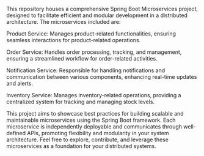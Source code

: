 This repository houses a comprehensive Spring Boot Microservices project, designed to facilitate efficient and modular development in a distributed architecture. The microservices included are:

Product Service: Manages product-related functionalities, ensuring seamless interactions for product-related operations.

Order Service: Handles order processing, tracking, and management, ensuring a streamlined workflow for order-related activities.

Notification Service: Responsible for handling notifications and communication between various components, enhancing real-time updates and alerts.

Inventory Service: Manages inventory-related operations, providing a centralized system for tracking and managing stock levels.

This project aims to showcase best practices for building scalable and maintainable microservices using the Spring Boot framework. Each microservice is independently deployable and communicates through well-defined APIs, promoting flexibility and modularity in your system architecture. Feel free to explore, contribute, and leverage these microservices as a foundation for your distributed systems.
